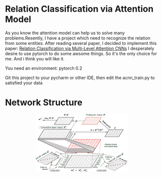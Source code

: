 # Relation Classification via Attention Model
As you know the attention model can help us to solve many problems.Resently, I have a project which need to recognize the relation from some entities. After reading several paper, I decided to implement this paper: [Relation Classification via Multi-Level Attention CNNs](http://iiis.tsinghua.edu.cn/~weblt/papers/relation-classification.pdf)
I desperately desire to use pytorch to do some awsome things. So it's the only choice for me. And i think you will like it.

You need an environment:
pytorch 0.2

Git this project to your pycharm or other IDE, then edit the acnn_train.py to satisfied your data

# Network Structure
<p align="center"><img width="60%" src="acnn_structure.png" /></p>
